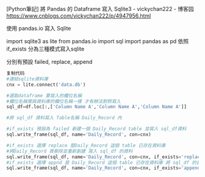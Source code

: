 [Python筆記] 將 Pandas 的 Dataframe 寫入 Sqlite3 - vickychan222 - 博客园 https://www.cnblogs.com/vickychan222/p/4947956.html

使用 pandas.io 寫入 Sqlite

import sqlite3 as lite
from pandas.io import sql
import pandas as pd
依照 if_exists 分為三種模式寫入sqlite

分別有預設 failed, replace, append

 
```py
复制代码
#連結sqlite資料庫
cnx = lite.connect('data.db')

#選取dataframe 要寫入的欄位名稱
#欄位名稱需與資料庫的欄位名稱一樣 才有辦法對照寫入
sql_df=df.loc[:,['Column Name A','Column Name A','Column Name A']]

#將 sql_df 資料寫入 Table名稱 Daily_Record 內

#if_exists 預設為 failed 新建一個 Daily_Record table 並寫入 sql_df資料
sql.write_frame(sql_df, name='Daily_Record', con=cnx)

#if_exists 選擇 replace 是Daily_Record 這個 table 已存在資料庫
#將Daily_Record 表刪除並重新創建 寫入 sql_df 的資料
sql.write_frame(sql_df, name='Daily_Record', con=cnx, if_exists='replace')
#if_exists 選擇 appnd 是 Daily_Record 這個 table 已存在資料庫 將 sql_df 的資料 Insert 進去
sql.write_frame(sql_df, name='Daily_Record', con=cnx, if_exists='append')
```